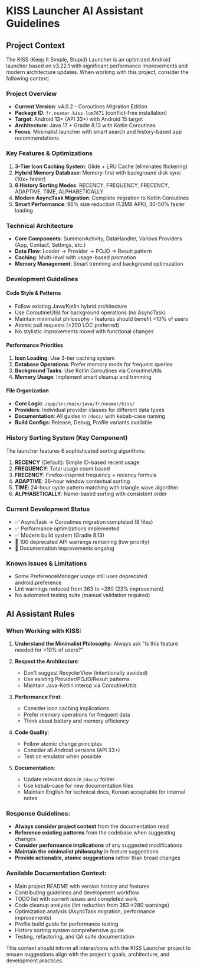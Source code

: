 # KISS Launcher AI Assistant Guidelines

## Project Context

The KISS (Keep It Simple, Stupid) Launcher is an optimized Android launcher based on v3.22.1 with significant performance improvements and modern architecture updates. When working with this project, consider the following context:

### Project Overview
- **Current Version**: v4.0.2 - Coroutines Migration Edition
- **Package ID**: `fr.neamar.kiss.lum7671` (conflict-free installation)
- **Target**: Android 13+ (API 33+) with Android 15 target
- **Architecture**: Java 17 + Gradle 8.13 with Kotlin Coroutines
- **Focus**: Minimalist launcher with smart search and history-based app recommendations

### Key Features & Optimizations
1. **3-Tier Icon Caching System**: Glide + LRU Cache (eliminates flickering)
2. **Hybrid Memory Database**: Memory-first with background disk sync (10x+ faster)
3. **6 History Sorting Modes**: RECENCY, FREQUENCY, FRECENCY, ADAPTIVE, TIME, ALPHABETICALLY
4. **Modern AsyncTask Migration**: Complete migration to Kotlin Coroutines
5. **Smart Performance**: 96% size reduction (1.2MB APK), 30-50% faster loading

### Technical Architecture
- **Core Components**: SummonActivity, DataHandler, Various Providers (App, Contact, Settings, etc.)
- **Data Flow**: Loader → Provider → POJO → Result pattern
- **Caching**: Multi-level with usage-based promotion
- **Memory Management**: Smart trimming and background optimization

### Development Guidelines

#### Code Style & Patterns
- Follow existing Java/Kotlin hybrid architecture
- Use CoroutineUtils for background operations (no AsyncTask)
- Maintain minimalist philosophy - features should benefit >10% of users
- Atomic pull requests (<200 LOC preferred)
- No stylistic improvements mixed with functional changes

#### Performance Priorities
1. **Icon Loading**: Use 3-tier caching system
2. **Database Operations**: Prefer memory mode for frequent queries
3. **Background Tasks**: Use Kotlin Coroutines via CoroutineUtils
4. **Memory Usage**: Implement smart cleanup and trimming

#### File Organization
- **Core Logic**: `/app/src/main/java/fr/neamar/kiss/`
- **Providers**: Individual provider classes for different data types
- **Documentation**: All guides in `/docs/` with kebab-case naming
- **Build Configs**: Release, Debug, Profile variants available

### History Sorting System (Key Component)
The launcher features 6 sophisticated sorting algorithms:

1. **RECENCY** (Default): Simple ID-based recent usage
2. **FREQUENCY**: Total usage count based
3. **FRECENCY**: Firefox-inspired frequency × recency formula
4. **ADAPTIVE**: 36-hour window contextual sorting
5. **TIME**: 24-hour cycle pattern matching with triangle wave algorithm
6. **ALPHABETICALLY**: Name-based sorting with consistent order

### Current Development Status
- ✅ AsyncTask → Coroutines migration completed (8 files)
- ✅ Performance optimizations implemented
- ✅ Modern build system (Gradle 8.13)
- 🔄 100 deprecated API warnings remaining (low priority)
- 🔄 Documentation improvements ongoing

### Known Issues & Limitations
- Some PreferenceManager usage still uses deprecated android.preference
- Lint warnings reduced from 363 to ~280 (23% improvement)
- No automated testing suite (manual validation required)

## AI Assistant Rules

### When Working with KISS:

1. **Understand the Minimalist Philosophy**: Always ask "Is this feature needed for >10% of users?"

2. **Respect the Architecture**: 
   - Don't suggest RecyclerView (intentionally avoided)
   - Use existing Provider/POJO/Result patterns
   - Maintain Java-Kotlin interop via CoroutineUtils

3. **Performance First**:
   - Consider icon caching implications
   - Prefer memory operations for frequent data
   - Think about battery and memory efficiency

4. **Code Quality**:
   - Follow atomic change principles
   - Consider all Android versions (API 33+)
   - Test on emulator when possible

5. **Documentation**:
   - Update relevant docs in `/docs/` folder
   - Use kebab-case for new documentation files
   - Maintain English for technical docs, Korean acceptable for internal notes

### Response Guidelines:

- **Always consider project context** from the documentation read
- **Reference existing patterns** from the codebase when suggesting changes
- **Consider performance implications** of any suggested modifications
- **Maintain the minimalist philosophy** in feature suggestions
- **Provide actionable, atomic suggestions** rather than broad changes

### Available Documentation Context:
- Main project README with version history and features
- Contributing guidelines and development workflow
- TODO list with current issues and completed work
- Code cleanup analysis (lint reduction from 363→280 warnings)
- Optimization analysis (AsyncTask migration, performance improvements)
- Profile build guide for performance testing
- History sorting system comprehensive guide
- Testing, refactoring, and QA suite documentation

This context should inform all interactions with the KISS Launcher project to ensure suggestions align with the project's goals, architecture, and development practices.
